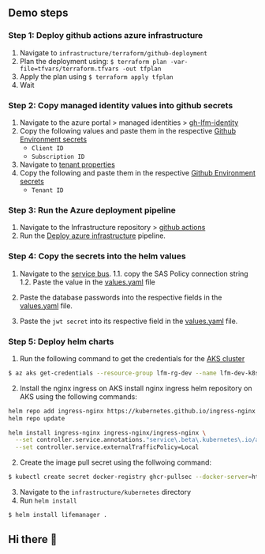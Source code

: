 ## Demo steps
### Step 1: Deploy github actions azure infrastructure
1. Navigate to `infrastructure/terraform/github-deployment`
2. Plan the deployment using: `$ terraform plan -var-file=tfvars/terraform.tfvars -out tfplan`
3. Apply the plan using `$ terraform apply tfplan`
4. Wait

### Step 2: Copy managed identity values into github secrets
1. Navigate to the azure portal > managed identities > [gh-lfm-identity](https://portal.azure.com/#@thijmenik.onmicrosoft.com/resource/subscriptions/fb2cae0e-2fab-42f5-96fe-c8a6c4a7559c/resourceGroups/lfm-rg-identity/providers/Microsoft.ManagedIdentity/userAssignedIdentities/gh-lfm-identity-development/overview)
2. Copy the following values and paste them in the respective [Github Environment secrets](https://github.com/ThijmenBrand-LifeManager/infrastructure/settings/environments/4856352609/edit)
   - `Client ID`
   - `Subscription ID`
3. Navigate to [tenant properties](https://portal.azure.com/#view/Microsoft_AAD_IAM/TenantProperties.ReactView)
4. Copy the following and paste them in the respective [Github Environment secrets](https://github.com/ThijmenBrand-LifeManager/infrastructure/settings/environments/4856352609/edit)
   - `Tenant ID`
  
### Step 3: Run the Azure deployment pipeline
1. Navigate to the Infrastructure repository > [github actions](https://github.com/ThijmenBrand-LifeManager/infrastructure/actions)
2. Run the [Deploy azure infrastructure](https://github.com/ThijmenBrand-LifeManager/infrastructure/actions/workflows/deploy_infra.yaml) pipeline.

### Step 4: Copy the secrets into the helm values
1. Navigate to the [service bus](https://portal.azure.com/#@thijmenik.onmicrosoft.com/resource/subscriptions/fb2cae0e-2fab-42f5-96fe-c8a6c4a7559c/resourceGroups/lfm-rg-dev/providers/Microsoft.ServiceBus/namespaces/lfm-dev-servicebus/saskey).
1.1. copy the SAS Policy connection string
1.2. Paste the value in the [values.yaml](https://github.com/ThijmenBrand-LifeManager/infrastructure/blob/master/kubernetes/values.yaml) file

2. Paste the database passwords into the respective fields in the [values.yaml](https://github.com/ThijmenBrand-LifeManager/infrastructure/blob/master/kubernetes/values.yaml) file.
3. Paste the `jwt secret` into its respective field in the [values.yaml](https://github.com/ThijmenBrand-LifeManager/infrastructure/blob/master/kubernetes/values.yaml) file.

### Step 5: Deploy helm charts
1. Run the following command to get the credentials for the [AKS cluster](https://portal.azure.com/#@thijmenik.onmicrosoft.com/resource/subscriptions/fb2cae0e-2fab-42f5-96fe-c8a6c4a7559c/resourceGroups/lfm-rg-dev/providers/Microsoft.ContainerService/managedClusters/lfm-dev-k8s/overview)
```bash
$ az aks get-credentials --resource-group lfm-rg-dev --name lfm-dev-k8s --overwrite-existing
```
2. Install the nginx ingress on AKS
install nginx ingress helm repository on AKS using the following commands:

```bash
helm repo add ingress-nginx https://kubernetes.github.io/ingress-nginx
helm repo update

helm install ingress-nginx ingress-nginx/ingress-nginx \
  --set controller.service.annotations."service\.beta\.kubernetes\.io/azure-load-balancer-health-probe-request-path"=/healthz \
  --set controller.service.externalTrafficPolicy=Local
```
2. Create the image pull secret using the follwoing command:
```bash
$ kubectl create secret docker-registry ghcr-pullsec --docker-server=https://ghcr.io/ --docker-username=ThijmenBrand --docker-password=
```
3. Navigate to the `infrastructure/kubernetes` directory
4. Run `helm install`
```bash
$ helm install lifemanager .
```

## Hi there 👋

<!--

**Here are some ideas to get you started:**

🙋‍♀️ A short introduction - what is your organization all about?
🌈 Contribution guidelines - how can the community get involved?
👩‍💻 Useful resources - where can the community find your docs? Is there anything else the community should know?
🍿 Fun facts - what does your team eat for breakfast?
🧙 Remember, you can do mighty things with the power of [Markdown](https://docs.github.com/github/writing-on-github/getting-started-with-writing-and-formatting-on-github/basic-writing-and-formatting-syntax)
-->
